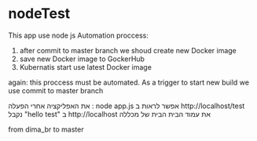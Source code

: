 # nodeTest
This app use node js
Automation proccess:
1. after commit to master branch we shoud create new Docker image
2. save new Docker image to GockerHub
3. Kubernatis start use latest Docker image


again: this proccess must be automated. 
As a trigger to start new build we use commit to master branch


את האפליקציה אחרי הפעלה : node app.js 
אפשר לראות ב http://localhost/test 
נקבל "hello test"
ב http://localhost
את עמוד הבית הבית של מכללה 



from dima_br to master 
